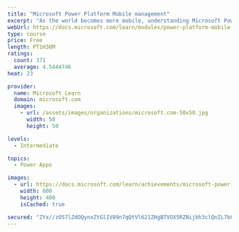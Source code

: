 ```yaml
---
title: "Microsoft Power Platform Mobile management"
excerpt: "As the world becomes more mobile, understanding Microsoft Power Platform mobile capabilities allows functional consultants not only ensure seamless access from mobile devices, but also take advantage of its unique form factor when implementing Dynamics 365 solutions."
webUrl: https://docs.microsoft.com/learn/modules/power-platform-mobile-management/
type: course
price: Free
length: PT1H38M
ratings:
  count: 371
  average: 4.5444746
heat: 23

provider:
  name: Microsoft Learn
  domain: microsoft.com
  images:
    - url: /assets/images/organizations/microsoft.com-50x50.jpg
      width: 50
      height: 50

levels:
  - Intermediate

topics:
  - Power Apps

images:
  - url: https://docs.microsoft.com/learn/achievements/microsoft-power-platform-mobile-management-social.png
    width: 800
    height: 400
    isCached: true

secured: "ZYx//zO57lZdOQynxZtGlIV89n7qQtVl621ZHgBTVOX5RZNijbh3clQnIL7bCBYPNdNV4IOmRqLulmNu32TVR0V5PLciYazzIfR70xETIgCyUhJ5ppnJa4dNQlqqMl3ao7crPhIhjPKSHcFfCMxy5LIz+AmTtdU0TV9Qg2XNbfpWijxb1drk2H0LiCqxSseuMg8eZIeJZgQGlQOliL/IrenuTKOmRatqt53nWTN7Yas1CyGgHcny031+f2Tfo077HVlSujFJq7agQNsZstueeLezGwEWcDtg8Q5ZhYoS1LuSNtUq77ZZYn15sCZOCHg6G+y1s0i/yIcauR+aFTkJxY/RW/0egcV2Z1aMy5PnWvLe402Rg5Q63ricaBh7o+fDcjeUi3qGC4Zf4RBxBd3vyMhJa/nQN+KUUjTElss/SBc=;aKQkxvwSPMsZmHOCe9FDWA=="
---
```


